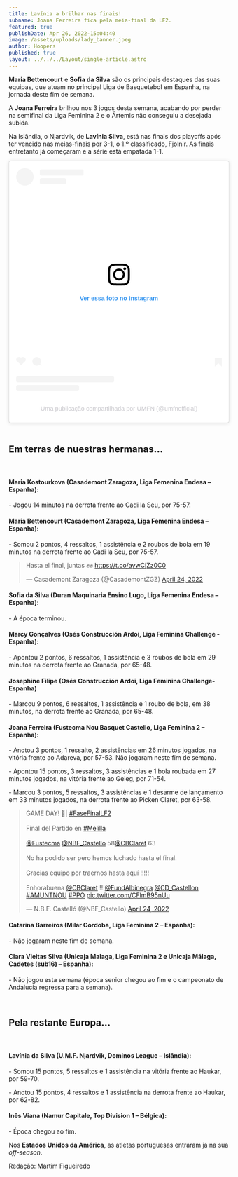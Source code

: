 ```yaml
---
title: Lavínia a brilhar nas finais!
subname: Joana Ferreira fica pela meia-final da LF2.
featured: true
publishDate: Apr 26, 2022-15:04:40
image: /assets/uploads/lady_banner.jpeg
author: Hoopers
published: true
layout: ../../../Layout/single-article.astro
---
```


**Maria Bettencourt** e **Sofia da Silva** são os principais destaques das suas equipas, que atuam no principal Liga de Basquetebol em Espanha, na jornada deste fim de semana.

A **Joana Ferreira** brilhou nos 3 jogos desta semana, acabando por perder na semifinal da Liga Feminina 2 e o Ártemis não conseguiu a desejada subida.

Na Islândia, o Njardvik, de **Lavínia Silva**, está nas finais dos playoffs após ter vencido nas meias-finais por 3-1, o 1.º classificado, Fjolnir. As finais entretanto já começaram e a série está empatada 1-1.

<blockquote class="instagram-media" data-instgrm-captioned data-instgrm-permalink="https://www.instagram.com/p/CcqzHqBAcja/?utm_source=ig_embed&amp;utm_campaign=loading" data-instgrm-version="14" style=" background:#FFF; border:0; border-radius:3px; box-shadow:0 0 1px 0 rgba(0,0,0,0.5),0 1px 10px 0 rgba(0,0,0,0.15); margin: 1px; max-width:540px; min-width:326px; padding:0; width:99.375%; width:-webkit-calc(100% - 2px); width:calc(100% - 2px);"><div style="padding:16px;"> <a href="https://www.instagram.com/p/CcqzHqBAcja/?utm_source=ig_embed&amp;utm_campaign=loading" style=" background:#FFFFFF; line-height:0; padding:0 0; text-align:center; text-decoration:none; width:100%;" target="_blank"> <div style=" display: flex; flex-direction: row; align-items: center;"> <div style="background-color: #F4F4F4; border-radius: 50%; flex-grow: 0; height: 40px; margin-right: 14px; width: 40px;"></div> <div style="display: flex; flex-direction: column; flex-grow: 1; justify-content: center;"> <div style=" background-color: #F4F4F4; border-radius: 4px; flex-grow: 0; height: 14px; margin-bottom: 6px; width: 100px;"></div> <div style=" background-color: #F4F4F4; border-radius: 4px; flex-grow: 0; height: 14px; width: 60px;"></div></div></div><div style="padding: 19% 0;"></div> <div style="display:block; height:50px; margin:0 auto 12px; width:50px;"><svg width="50px" height="50px" viewBox="0 0 60 60" version="1.1" xmlns="https://www.w3.org/2000/svg" xmlns:xlink="https://www.w3.org/1999/xlink"><g stroke="none" stroke-width="1" fill="none" fill-rule="evenodd"><g transform="translate(-511.000000, -20.000000)" fill="#000000"><g><path d="M556.869,30.41 C554.814,30.41 553.148,32.076 553.148,34.131 C553.148,36.186 554.814,37.852 556.869,37.852 C558.924,37.852 560.59,36.186 560.59,34.131 C560.59,32.076 558.924,30.41 556.869,30.41 M541,60.657 C535.114,60.657 530.342,55.887 530.342,50 C530.342,44.114 535.114,39.342 541,39.342 C546.887,39.342 551.658,44.114 551.658,50 C551.658,55.887 546.887,60.657 541,60.657 M541,33.886 C532.1,33.886 524.886,41.1 524.886,50 C524.886,58.899 532.1,66.113 541,66.113 C549.9,66.113 557.115,58.899 557.115,50 C557.115,41.1 549.9,33.886 541,33.886 M565.378,62.101 C565.244,65.022 564.756,66.606 564.346,67.663 C563.803,69.06 563.154,70.057 562.106,71.106 C561.058,72.155 560.06,72.803 558.662,73.347 C557.607,73.757 556.021,74.244 553.102,74.378 C549.944,74.521 548.997,74.552 541,74.552 C533.003,74.552 532.056,74.521 528.898,74.378 C525.979,74.244 524.393,73.757 523.338,73.347 C521.94,72.803 520.942,72.155 519.894,71.106 C518.846,70.057 518.197,69.06 517.654,67.663 C517.244,66.606 516.755,65.022 516.623,62.101 C516.479,58.943 516.448,57.996 516.448,50 C516.448,42.003 516.479,41.056 516.623,37.899 C516.755,34.978 517.244,33.391 517.654,32.338 C518.197,30.938 518.846,29.942 519.894,28.894 C520.942,27.846 521.94,27.196 523.338,26.654 C524.393,26.244 525.979,25.756 528.898,25.623 C532.057,25.479 533.004,25.448 541,25.448 C548.997,25.448 549.943,25.479 553.102,25.623 C556.021,25.756 557.607,26.244 558.662,26.654 C560.06,27.196 561.058,27.846 562.106,28.894 C563.154,29.942 563.803,30.938 564.346,32.338 C564.756,33.391 565.244,34.978 565.378,37.899 C565.522,41.056 565.552,42.003 565.552,50 C565.552,57.996 565.522,58.943 565.378,62.101 M570.82,37.631 C570.674,34.438 570.167,32.258 569.425,30.349 C568.659,28.377 567.633,26.702 565.965,25.035 C564.297,23.368 562.623,22.342 560.652,21.575 C558.743,20.834 556.562,20.326 553.369,20.18 C550.169,20.033 549.148,20 541,20 C532.853,20 531.831,20.033 528.631,20.18 C525.438,20.326 523.257,20.834 521.349,21.575 C519.376,22.342 517.703,23.368 516.035,25.035 C514.368,26.702 513.342,28.377 512.574,30.349 C511.834,32.258 511.326,34.438 511.181,37.631 C511.035,40.831 511,41.851 511,50 C511,58.147 511.035,59.17 511.181,62.369 C511.326,65.562 511.834,67.743 512.574,69.651 C513.342,71.625 514.368,73.296 516.035,74.965 C517.703,76.634 519.376,77.658 521.349,78.425 C523.257,79.167 525.438,79.673 528.631,79.82 C531.831,79.965 532.853,80.001 541,80.001 C549.148,80.001 550.169,79.965 553.369,79.82 C556.562,79.673 558.743,79.167 560.652,78.425 C562.623,77.658 564.297,76.634 565.965,74.965 C567.633,73.296 568.659,71.625 569.425,69.651 C570.167,67.743 570.674,65.562 570.82,62.369 C570.966,59.17 571,58.147 571,50 C571,41.851 570.966,40.831 570.82,37.631"></path></g></g></g></svg></div><div style="padding-top: 8px;"> <div style=" color:#3897f0; font-family:Arial,sans-serif; font-size:14px; font-style:normal; font-weight:550; line-height:18px;">Ver essa foto no Instagram</div></div><div style="padding: 12.5% 0;"></div> <div style="display: flex; flex-direction: row; margin-bottom: 14px; align-items: center;"><div> <div style="background-color: #F4F4F4; border-radius: 50%; height: 12.5px; width: 12.5px; transform: translateX(0px) translateY(7px);"></div> <div style="background-color: #F4F4F4; height: 12.5px; transform: rotate(-45deg) translateX(3px) translateY(1px); width: 12.5px; flex-grow: 0; margin-right: 14px; margin-left: 2px;"></div> <div style="background-color: #F4F4F4; border-radius: 50%; height: 12.5px; width: 12.5px; transform: translateX(9px) translateY(-18px);"></div></div><div style="margin-left: 8px;"> <div style=" background-color: #F4F4F4; border-radius: 50%; flex-grow: 0; height: 20px; width: 20px;"></div> <div style=" width: 0; height: 0; border-top: 2px solid transparent; border-left: 6px solid #f4f4f4; border-bottom: 2px solid transparent; transform: translateX(16px) translateY(-4px) rotate(30deg)"></div></div><div style="margin-left: auto;"> <div style=" width: 0px; border-top: 8px solid #F4F4F4; border-right: 8px solid transparent; transform: translateY(16px);"></div> <div style=" background-color: #F4F4F4; flex-grow: 0; height: 12px; width: 16px; transform: translateY(-4px);"></div> <div style=" width: 0; height: 0; border-top: 8px solid #F4F4F4; border-left: 8px solid transparent; transform: translateY(-4px) translateX(8px);"></div></div></div> <div style="display: flex; flex-direction: column; flex-grow: 1; justify-content: center; margin-bottom: 24px;"> <div style=" background-color: #F4F4F4; border-radius: 4px; flex-grow: 0; height: 14px; margin-bottom: 6px; width: 224px;"></div> <div style=" background-color: #F4F4F4; border-radius: 4px; flex-grow: 0; height: 14px; width: 144px;"></div></div></a><p style=" color:#c9c8cd; font-family:Arial,sans-serif; font-size:14px; line-height:17px; margin-bottom:0; margin-top:8px; overflow:hidden; padding:8px 0 7px; text-align:center; text-overflow:ellipsis; white-space:nowrap;"><a href="https://www.instagram.com/p/CcqzHqBAcja/?utm_source=ig_embed&amp;utm_campaign=loading" style=" color:#c9c8cd; font-family:Arial,sans-serif; font-size:14px; font-style:normal; font-weight:normal; line-height:17px; text-decoration:none;" target="_blank">Uma publicação compartilhada por UMFN (@umfnofficial)</a></p></div></blockquote>

</br>

## Em terras de nuestras hermanas…

</br>

#### Maria Kostourkova (Casademont Zaragoza, Liga Femenina Endesa – Espanha):

\- Jogou 14 minutos na derrota frente ao Cadi la Seu, por 75-57.

#### Maria Bettencourt (Casademont Zaragoza, Liga Femenina Endesa – Espanha):

\- Somou 2 pontos, 4 ressaltos, 1 assistência e 2 roubos de bola em 19 minutos na derrota frente ao Cadi la Seu, por 75-57.

<blockquote class="twitter-tweet"><p lang="es" dir="ltr">Hasta el final, juntas ✊✊ <a href="https://t.co/aywCjZz0C0">https://t.co/aywCjZz0C0</a></p>&mdash; Casademont Zaragoza (@CasademontZGZ) <a href="https://twitter.com/CasademontZGZ/status/1518323510099292163?ref_src=twsrc%5Etfw">April 24, 2022</a></blockquote>

#### Sofia da Silva (Duran Maquinaria Ensino Lugo, Liga Femenina Endesa – Espanha):

\- A época terminou.

#### Marcy Gonçalves (Osés Construcción Ardoi, Liga Feminina Challenge - Espanha): 

\- Apontou 2 pontos, 6 ressaltos, 1 assistência e 3 roubos de bola em 29 minutos na derrota frente ao Granada, por 65-48.

#### Josephine Filipe (Osés Construcción Ardoi, Liga Feminina Challenge- Espanha)

\- Marcou 9 pontos, 6 ressaltos, 1 assistência e 1 roubo de bola, em 38 minutos, na derrota frente ao Granada, por 65-48.

#### Joana Ferreira (Fustecma Nou Basquet Castello, Liga Feminina 2 – Espanha):

\- Anotou 3 pontos, 1 ressalto, 2 assistências em 26 minutos jogados, na vitória frente ao Adareva, por 57-53. Não jogaram neste fim de semana.

\- Apontou 15 pontos, 3 ressaltos, 3 assistências e 1 bola roubada em 27 minutos jogados, na vitória frente ao Geieg, por 71-54.

\- Marcou 3 pontos, 5 ressaltos, 3 assistências e 1 desarme de lançamento em 33 minutos jogados, na derrota frente ao Picken Claret, por 63-58.

<blockquote class="twitter-tweet"><p lang="es" dir="ltr">GAME DAY! 🤟| <a href="https://twitter.com/hashtag/FaseFinalLF2?src=hash&amp;ref_src=twsrc%5Etfw">#FaseFinalLF2</a> <br><br>Final del Partido en <a href="https://twitter.com/hashtag/Melilla?src=hash&amp;ref_src=twsrc%5Etfw">#Melilla</a> <br><br> <a href="https://twitter.com/Fustecma?ref_src=twsrc%5Etfw">@Fustecma</a> <a href="https://twitter.com/NBF_Castello?ref_src=twsrc%5Etfw">@NBF_Castello</a> 58<a href="https://twitter.com/CBClaret?ref_src=twsrc%5Etfw">@CBClaret</a> 63<br><br>No ha podido ser pero hemos luchado hasta el final.<br><br>Gracias equipo por traernos hasta aquí !!!!!<br><br>Enhorabuena <a href="https://twitter.com/CBClaret?ref_src=twsrc%5Etfw">@CBClaret</a> !!!<a href="https://twitter.com/FundAlbinegra?ref_src=twsrc%5Etfw">@FundAlbinegra</a> <a href="https://twitter.com/cd_castellon?ref_src=twsrc%5Etfw">@CD_Castellon</a> <a href="https://twitter.com/hashtag/AMUNTNOU?src=hash&amp;ref_src=twsrc%5Etfw">#AMUNTNOU</a> <a href="https://twitter.com/hashtag/PPO?src=hash&amp;ref_src=twsrc%5Etfw">#PPO</a> <a href="https://t.co/CFlmB95nUu">pic.twitter.com/CFlmB95nUu</a></p>&mdash; N.B.F. Castelló (@NBF_Castello) <a href="https://twitter.com/NBF_Castello/status/1518269706653872130?ref_src=twsrc%5Etfw">April 24, 2022</a></blockquote>

#### Catarina Barreiros (Milar Cordoba, Liga Feminina 2 – Espanha):

\- Não jogaram neste fim de semana.

#### Clara Vieitas Silva (Unicaja Malaga, Liga Feminina 2 e Unicaja Málaga, Cadetes (sub16) – Espanha):

\- Não jogou esta semana (época senior chegou ao fim e o campeonato de Andalucía regressa para a semana).

</br>

## Pela restante Europa…

</br>

#### Lavínia da Silva (U.M.F. Njardvik, Dominos League – Islândia):

\- Somou 15 pontos, 5 ressaltos e 1 assistência na vitória frente ao Haukar, por 59-70.

\- Anotou 15 pontos, 4 ressaltos e 1 assistência na derrota frente ao Haukar, por 62-82.

#### Inês Viana (Namur Capitale, Top Division 1 – Bélgica):

\- Época chegou ao fim.

Nos **Estados Unidos da América**, as atletas portuguesas entraram já na sua _off-season_.

Redação: Martim Figueiredo

<script async src="//www.instagram.com/embed.js"></script>

<script async src="https://platform.twitter.com/widgets.js" charset="utf-8"></script>
